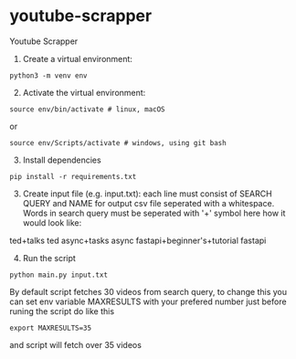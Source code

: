 # youtube-scrapper
Youtube Scrapper

1. Create a virtual environment:
```shell
python3 -m venv env
```
2. Activate the virtual environment:
```shell
source env/bin/activate # linux, macOS
```
or
```shell
source env/Scripts/activate # windows, using git bash
```
3. Install dependencies
```shell
pip install -r requirements.txt
```
3. Create input file (e.g. input.txt): each line must consist of SEARCH QUERY and NAME for output csv file seperated with a whitespace.
Words in search query must be seperated with '+' symbol
here how it would look like:

ted+talks ted
async+tasks async
fastapi+beginner's+tutorial fastapi

4. Run the script

```shell
python main.py input.txt
```

By default script fetches 30 videos from search query, to change this 
you can set env variable MAXRESULTS with your prefered number
just before runing the script do like this

```shell
export MAXRESULTS=35
```
and script will fetch over 35 videos
